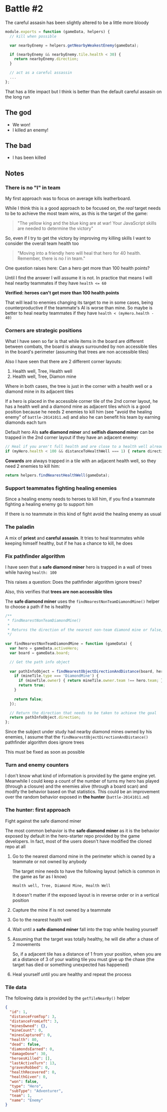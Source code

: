 Battle #2
=========

The careful assasin has been slightly altered to be a little more bloody

```js
module.exports = function (gameData, helpers) {
  // kill when possible

  var nearbyEnemy = helpers.getNearbyWeakestEnemy(gameData);

  if (nearbyEnemy && nearbyEnemy.tile.health < 30) {
    return nearbyEnemy.direction;
  }

  // act as a careful assassin
  ...
};
```

That has a litle impact but I think is better than the default careful assasin on the long run

The god
-------

*   We won!
*   I killed an enemy!

The bad
-------

*   I has been killed

Notes
-----

### There is no "I" in team

My first approach was to focus on average kills leatherboard.

While I think this is a good approach to be focused on, the *real* target needs to be to achieve the most team wins, as
this is the target of the game:

>   "The yellow king and the blue king are at war! Your JavaScript skills are needed to determine the victory"

So, even if I try to get the victory by improving my killing skills I want to consider the overall team health too

>   "Moving into a friendly hero will heal that hero for 40 health. Remember, there is no *I* in team."

One question raises here: Can a hero get more than 100 health points?

Until I find the answer I will assume it is not. In practice that means I will heal nearby teammates if they have
`health <= 60`

**Verified: heroes can't get more than 100 health points**

That will lead to enemies changing its target to me in some cases, being counterproductive if the teammate's AI is worse
than mine. So maybe is better to heal nearby teammates if they have `health < (myHero.health - 40)`

### Corners are strategic positions

What I have seen so far is that while items in the board are different between combats, the board is always surrounded
by non accessible tiles in the board's perimeter (assuming that trees are non accessible tiles)

Also I have seen that there are 2 different corner layouts:

1.  Health well, Tree, Health well
2.  Health well, Tree, Diamon mine

Where in both cases, the tree is just in the corner with a health well or a diamond mine in its adjacent tiles

If a hero is placed in the accessible corner tile of the 2nd corner layout, he has a health well and a diamond mine as
adjacent tiles which is a good position because he needs 2 enemies to kill him (see "avoid the healing enemy" of
`battle-20141011.md`) and also he can benefit his team by earning diamonds each turn

Default hero AIs **safe diamond miner** and **selfish diamond miner** can be trapped in the 2nd corner
layout if they have an adjacent enemy:

```js
// Heal if you aren't full health and are close to a health well already
if (myHero.health < 100 && distanceToHealthWell === 1) { return directionToHealthWell; }
```

**Cowards** are always trapped in a tile with an adjacent health well, so they need 2 enemies to kill him:

```js
return helpers.findNearestHealthWell(gameData);
```

### Support teammates fighting healing enemies

Since a healing enemy needs to heroes to kill him, if you find a teammate fighting a healing enemy go to support him

If there is no teammate in this kind of fight avoid the healing enemy as usual

### The paladin

A mix of **priest** and **careful assasin**. It tries to heal teammates while keeping himself healthy, but if he has a
chance to kill, he does

### Fix pathfinder algorithm

I have seen that a **safe diamond miner** hero is trapped in a wall of trees while having `health: 100`

This raises a question: Does the pathfinder algorithm ignore trees?

Also, this verifies that **trees are non accessible tiles**

The **safe diamond miner** uses the `findNearestNonTeamDiamondMine()` helper to choose a path if he is healthy

```js
/**
 * findNearestNonTeamDiamondMine()
 *
 * Returns the direction of the nearest non-team diamond mine or false, if there are no diamond mines
 */
 
var findNearestNonTeamDiamondMine = function (gameData) {
  var hero = gameData.activeHero;
  var board = gameData.board;

  // Get the path info object
  
  var pathInfoObject = findNearestObjectDirectionAndDistance(board, hero, function (mineTile) {
    if (mineTile.type === 'DiamondMine') {
      if (mineTile.owner) { return mineTile.owner.team !== hero.team; }
      return true;
    }
    
    return false;
  });

  // Return the direction that needs to be taken to achieve the goal
  return pathInfoObject.direction;
};
```

Since the subject under study had nearby diamond mines owned by his enemies, I assume that the
`findNearestObjectDirectionAndDistance()` pathfinder algorithm does ignore trees

This must be fixed as soon as possible

### Turn and enemy counters

I don't know what kind of information is provided by the game engine yet. Meanwhile I could keep a count of the
number of turns my hero has played (through a closure) and the enemies alive (through a board scan) and modify the
behavior based on that statistics. This could be an improvement over the random behavior exposed in **the hunter**
(`battle-20141011.md`)

### The hunter: first approach

Fight against the safe diamond miner

The most common behavior is the **safe diamond miner** as it is the behavior exposed by default in the hero-starter
repo provided by the game developers. In fact, most of the users doesn't have modified the cloned repo at all

1.  Go to the nearest diamond mine in the perimeter which is owned by a teammate or not owned by anybody
    
    The target mine needs to have the following layout (which is common in the game as far as I know)

        Health well, Tree, Diamond Mine, Health Well
        
    It doesn't matter if the exposed layout is in reverse order or in a vertical position

2.  Capture the mine if is not owned by a teammate
3.  Go to the nearest health well
4.  Wait until a **safe diamond miner** fall into the trap while healing yourself
5.  Assuming that the target was totally healthy, he will die after a chase of 2 movements
    
    So, if a adjacent tile has a distance of 1 from your position, when you are at a distance of 3 of your waiting
    tile you must give up the chase (the target has died or something unexpected has happened)

6.  Heal yourself until you are healthy and repeat the process

### Tile data

The following data is provided by the `getTileNearBy()` helper

```json
{
  "id": 1,
  "distanceFromTop": 3,
  "distanceFromLeft": 3,
  "minesOwned": {},
  "mineCount": 0,
  "minesCaptured": 0,
  "health": 80,
  "dead": false,
  "diamondsEarned": 0,
  "damageDone": 30,
  "heroesKilled": [],
  "lastActiveTurn": 13,
  "gravesRobbed": 0,
  "healthRecovered": 0,
  "healthGiven": 0,
  "won": false,
  "type": "Hero",
  "subType": "Adventurer",
  "team": 1,
  "name": "Enemy"
}
```
